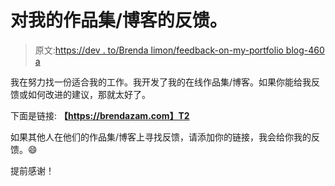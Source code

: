 # 对我的作品集/博客的反馈。

> 原文:[https://dev . to/Brenda limon/feedback-on-my-portfolio blog-460 a](https://dev.to/brendalimon/feedback-on-my-portfolioblog-460a)

我在努力找一份适合我的工作。我开发了我的在线作品集/博客。如果你能给我反馈或如何改进的建议，那就太好了。

下面是链接:
**【https://brendazam.com】T2**

如果其他人在他们的作品集/博客上寻找反馈，请添加你的链接，我会给你我的反馈。😄

提前感谢！